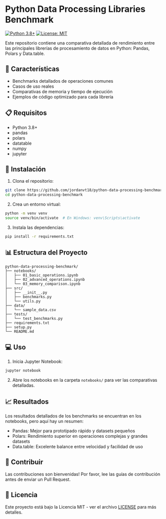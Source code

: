 # Python Data Processing Libraries Benchmark
[![Python 3.8+](https://img.shields.io/badge/python-3.8+-blue.svg)](https://www.python.org/downloads/)
[![License: MIT](https://img.shields.io/badge/License-MIT-yellow.svg)](https://opensource.org/licenses/MIT)

Este repositorio contiene una comparativa detallada de rendimiento entre las principales librerías de procesamiento de datos en Python: Pandas, Polars y Data.table.

## 🚀 Características

- Benchmarks detallados de operaciones comunes
- Casos de uso reales
- Comparativas de memoria y tiempo de ejecución
- Ejemplos de código optimizado para cada librería

## 📋 Requisitos

- Python 3.8+
- pandas
- polars
- datatable
- numpy
- jupyter

## 🔧 Instalación

1. Clona el repositorio:
```bash
git clone https://github.com/jordanvt18/python-data-processing-benchmark.git
cd python-data-processing-benchmark
```

2. Crea un entorno virtual:
```bash
python -m venv venv
source venv/bin/activate  # En Windows: venv\Scripts\activate
```

3. Instala las dependencias:
```bash
pip install -r requirements.txt
```

## 📊 Estructura del Proyecto

```
python-data-processing-benchmark/
├── notebooks/
│   ├── 01_basic_operations.ipynb
│   ├── 02_advanced_operations.ipynb
│   └── 03_memory_comparison.ipynb
├── src/
│   ├── __init__.py
│   ├── benchmarks.py
│   └── utils.py
├── data/
│   └── sample_data.csv
├── tests/
│   └── test_benchmarks.py
├── requirements.txt
├── setup.py
└── README.md
```

## 💻 Uso

1. Inicia Jupyter Notebook:
```bash
jupyter notebook
```

2. Abre los notebooks en la carpeta `notebooks/` para ver las comparativas detalladas.

## 📈 Resultados

Los resultados detallados de los benchmarks se encuentran en los notebooks, pero aquí hay un resumen:

- Pandas: Mejor para prototipado rápido y datasets pequeños
- Polars: Rendimiento superior en operaciones complejas y grandes datasets
- Data.table: Excelente balance entre velocidad y facilidad de uso

## 🤝 Contribuir

Las contribuciones son bienvenidas! Por favor, lee las guías de contribución antes de enviar un Pull Request.

## 📝 Licencia

Este proyecto está bajo la Licencia MIT - ver el archivo [LICENSE](LICENSE) para más detalles.
